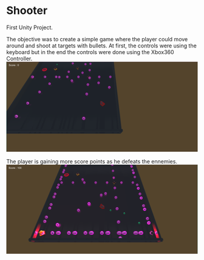 # Shooter

First Unity Project.

The objective was to create a simple game where the player could move around and shoot at targets with bullets.
At first, the controls were using the keyboard but in the end the controls were done using the Xbox360 Controller.
![](Screenshots/Screen1Shooter.png)

The player is gaining more score points as he defeats the ennemies.
![](Screenshots/Screen2Shooter.png)
